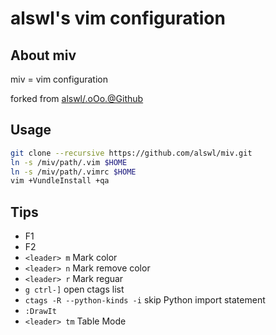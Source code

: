 # alswl's vim configuration #

## About miv ##

miv = vim configuration

forked from [alswl/.oOo.@Github][]

## Usage ##

``` bash
git clone --recursive https://github.com/alswl/miv.git
ln -s /miv/path/.vim $HOME
ln -s /miv/path/.vimrc $HOME
vim +VundleInstall +qa
```


## Tips

*   F1
*   F2
*   `<leader> m` Mark color
*   `<leader> n` Mark remove color
*   `<leader> r` Mark reguar
*   `g ctrl-]` open ctags list
*   `ctags -R --python-kinds -i` skip Python import statement
*   `:DrawIt`
*   `<leader> tm` Table Mode

[alswl/.oOo.@Github]: https://github.com/alswl/.oOo.

